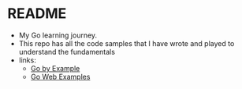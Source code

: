 # README
- My Go learning journey.
- This repo has all the code samples that I have wrote and played to understand the fundamentals
- links: 
    - [Go by Example](https://gobyexample.com/)
    - [Go Web Examples](https://gowebexamples.com/)

